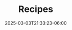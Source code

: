 ---
weight: 999
title: "Recipes"
description: ""
icon: "article"
date: "2025-03-03T21:33:23-06:00"
lastmod: "2025-03-03T21:33:23-06:00"
draft: false
toc: true
---